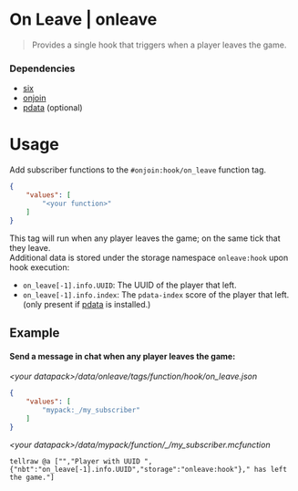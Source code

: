 # On Leave | onleave
> Provides a single hook that triggers when a player leaves the game.
### Dependencies
- [six](github.com/sixslime/six)
- [onjoin](github.com/sixslime/onjoin)
- [pdata](github.com/sixslime/onjoin) (optional)

# Usage
Add subscriber functions to the `#onjoin:hook/on_leave` function tag.
```json
{
    "values": [
        "<your function>"
    ]
}
```
This tag will run when any player leaves the game; on the same tick that they leave. \
Additional data is stored under the storage namespace `onleave:hook` upon hook execution:
- `on_leave[-1].info.UUID`: The UUID of the player that left.
- `on_leave[-1].info.index`: The `pdata-index` score of the player that left. (only present if [pdata](github.com/sixslime/onjoin) is installed.)
## Example
#### Send a message in chat when any player leaves the game:  
*\<your datapack\>/data/onleave/tags/function/hook/on_leave.json*
```json
{
    "values": [
        "mypack:_/my_subscriber"
    ]
}
```
*\<your datapack\>/data/mypack/function/\_/my\_subscriber.mcfunction*
```mcfunction
tellraw @a ["","Player with UUID ",{"nbt":"on_leave[-1].info.UUID","storage":"onleave:hook"}," has left the game."]
```

